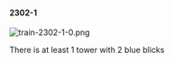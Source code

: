 #### 2302-1
![train-2302-1-0.png](https://github.com/lil-lab/nlvr/raw/master/nlvr/train/images/57/train-2302-1-0.png "train-2302-1-0.png")

There is at least 1 tower with 2 blue blicks